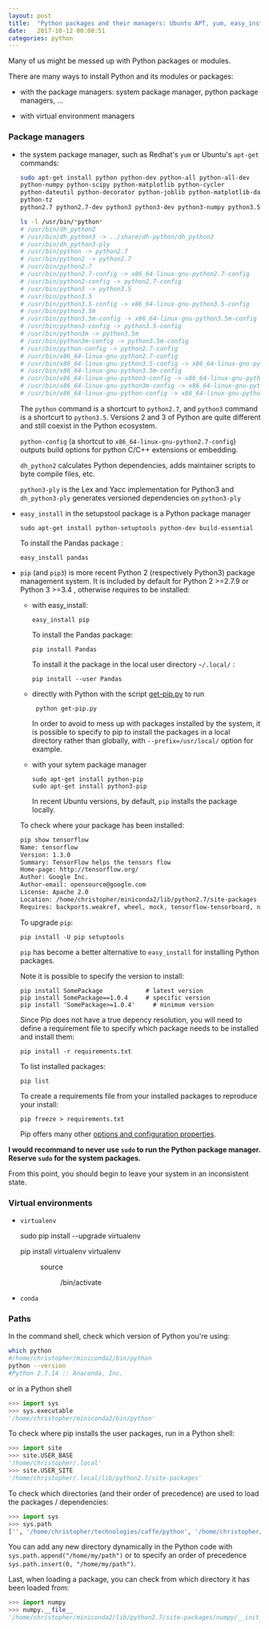 ```yaml
---
layout: post
title:  "Python packages and their managers: Ubuntu APT, yum, easy_install, pip, virtualenv, conda"
date:   2017-10-12 00:00:51
categories: python
---
```


Many of us might be messed up with Python packages or modules.

There are many ways to install Python and its modules or packages:

- with the package managers: system package manager, python package managers, ...

- with virtual environment managers

### Package managers

- the system package manager, such as Redhat's `yum` or Ubuntu's `apt-get` commands:

  ```bash
  sudo apt-get install python python-dev python-all python-all-dev
  python-numpy python-scipy python-matplotlib python-cycler
  python-dateutil python-decorator python-joblib python-matplotlib-data
  python-tz
  python2.7 python2.7-dev python3 python3-dev python3-numpy python3.5

  ls -l /usr/bin/*python*
  # /usr/bin/dh_python2
  # /usr/bin/dh_python3 -> ../share/dh-python/dh_python3
  # /usr/bin/dh_python3-ply
  # /usr/bin/python -> python2.7
  # /usr/bin/python2 -> python2.7
  # /usr/bin/python2.7
  # /usr/bin/python2.7-config -> x86_64-linux-gnu-python2.7-config
  # /usr/bin/python2-config -> python2.7-config
  # /usr/bin/python3 -> python3.5
  # /usr/bin/python3.5
  # /usr/bin/python3.5-config -> x86_64-linux-gnu-python3.5-config
  # /usr/bin/python3.5m
  # /usr/bin/python3.5m-config -> x86_64-linux-gnu-python3.5m-config
  # /usr/bin/python3-config -> python3.5-config
  # /usr/bin/python3m -> python3.5m
  # /usr/bin/python3m-config -> python3.5m-config
  # /usr/bin/python-config -> python2.7-config
  # /usr/bin/x86_64-linux-gnu-python2.7-config
  # /usr/bin/x86_64-linux-gnu-python3.5-config -> x86_64-linux-gnu-python3.5m-config
  # /usr/bin/x86_64-linux-gnu-python3.5m-config
  # /usr/bin/x86_64-linux-gnu-python3-config -> x86_64-linux-gnu-python3.5-config
  # /usr/bin/x86_64-linux-gnu-python3m-config -> x86_64-linux-gnu-python3.5m-config
  # /usr/bin/x86_64-linux-gnu-python-config -> x86_64-linux-gnu-python2.7-config
    ```


    The `python` command is a shortcurt to `python2.7`, and `python3` command is a shortcurt to `python3.5`. Versions 2 and 3 of Python are quite different and still coexist in the Python ecosystem.

    `python-config` (a shortcut to `x86_64-linux-gnu-python2.7-config`) outputs build options for python C/C++ extensions or embedding.

    `dh_python2` calculates Python dependencies, adds maintainer scripts to byte compile files, etc.

     `python3-ply` is the Lex and Yacc implementation for Python3 and `dh_python3-ply` generates versioned dependencies on `python3-ply`


- `easy_install` in the setupstool package is a Python package manager

      sudo apt-get install python-setuptools python-dev build-essential

    To install the Pandas package :

      easy_install pandas


- `pip` (and `pip3`) is more recent Python 2 (respectively Python3) package management system. It is included by default for Python 2 >=2.7.9 or Python 3 >=3.4 , otherwise requires to be installed:

    - with easy_install:

          easy_install pip

        To install the Pandas package:

          pip install Pandas

        To install it the package in the local user directory `~/.local/` :

          pip install --user Pandas


   - directly with Python with the script [get-pip.py](https://bootstrap.pypa.io/get-pip.py) to run

          python get-pip.py

       In order to avoid to mess up with packages installed by the system, it is possible to specify to pip to install the packages in a local directory rather than globally, with  `--prefix=/usr/local/` option for example.

    - with your sytem package manager

          sudo apt-get install python-pip
          sudo apt-get install python3-pip

        In recent Ubuntu versions, by default, `pip` installs the package locally.

    To check where your package has been installed:

    ```bash
    pip show tensorflow
    Name: tensorflow
    Version: 1.3.0
    Summary: TensorFlow helps the tensors flow
    Home-page: http://tensorflow.org/
    Author: Google Inc.
    Author-email: opensource@google.com
    License: Apache 2.0
    Location: /home/christopher/miniconda2/lib/python2.7/site-packages
    Requires: backports.weakref, wheel, mock, tensorflow-tensorboard, numpy, protobuf, six
    ```

    To upgrade `pip`:

      pip install -U pip setuptools

    `pip` has become a better alternative to `easy_install` for installing Python packages.

    Note it is possible to specify the version to install:

      pip install SomePackage            # latest version
      pip install SomePackage==1.0.4     # specific version
      pip install 'SomePackage>=1.0.4'     # minimum version

    Since Pip does not have a true depency resolution, you will need to define a requirement file to
    specify which package needs to be installed and install them:

      pip install -r requirements.txt

    To list installed packages:

      pip list

    To create a requirements file from your installed packages to reproduce your install:

      pip freeze > requirements.txt

    Pip offers many other [options and configuration properties](https://pip.pypa.io/en/stable/user_guide).




**I would recommand to never use `sudo` to run the Python package manager. Reserve `sudo` for the system packages.**

From this point, you should begin to leave your system in an inconsistent state.






### Virtual environments

- `virtualenv`

    sudo pip install --upgrade virtualenv

    pip install virtualenv
    virtualenv <DIR>
    source <DIR>/bin/activate


- `conda`



### Paths

In the command shell, check which version of Python you're using:

```bash
which python
#/home/christopher/miniconda2/bin/python
python --version
#Python 2.7.14 :: Anaconda, Inc.
```

or in a Python shell

```python
>>> import sys
>>> sys.executable
'/home/christopher/miniconda2/bin/python'
```

To check where pip installs the user packages, run in a Python shell:

```python
>>> import site
>>> site.USER_BASE
'/home/christopher/.local'
>>> site.USER_SITE
'/home/christopher/.local/lib/python2.7/site-packages'
```

To check which directories (and their order of precedence) are used to load the packages / dependencies:

```python
>>> import sys
>>> sys.path
['', '/home/christopher/technologies/caffe/python', '/home/christopher/apps/christopher5106.github.io', '/home/christopher/miniconda2/lib/python27.zip', '/home/christopher/miniconda2/lib/python2.7', '/home/christopher/miniconda2/lib/python2.7/plat-linux2', '/home/christopher/miniconda2/lib/python2.7/lib-tk', '/home/christopher/miniconda2/lib/python2.7/lib-old', '/home/christopher/miniconda2/lib/python2.7/lib-dynload', '/home/christopher/.local/lib/python2.7/site-packages', '/home/christopher/miniconda2/lib/python2.7/site-packages']
```

You can add any new directory dynamically in the Python code with `sys.path.append("/home/my/path")` or to specify an order of precedence `sys.path.insert(0, "/home/my/path")`.

Last, when loading a package, you can check from which directory it has been loaded from:

```python
>>> import numpy
>>> numpy.__file__
'/home/christopher/miniconda2/lib/python2.7/site-packages/numpy/__init__.pyc'
```
